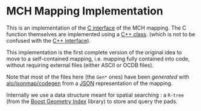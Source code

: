 <!-- doxy
\page refDetectorsMUONMCHMappingImpl3 Impl3
/doxy -->

# MCH Mapping Implementation

This is an implementation of the [C
interface](../Interface/include/MCHMappingInterface/SegmentationCInterface.h)
of the MCH mapping.  The C function themselves are implemented using a [C++
class](src/SegmentationImpl3.h).  (which is not to be confused with the [C++
interface](../Interface/include/MCHMappingInterface/Segmentation.h)).

This implementation is the first complete version of the original idea
 to move to a self-contained mapping, i.e. mapping fully contained into
 code, without requiring external files (either ASCII or OCDB files).

Note that most of the files here (the `Gen*` ones) have been *generated* 
with [alo/jsonmap/codegen](https://github.com/mrrtf/alo/tree/master/jsonmap/codegen)
from a [JSON](https://www.json.org) representation of the mapping.

Internally we use a data structure meant for spatial searching : a `R-tree`
(from the [Boost Geometry
Index](http://www.boost.org/doc/libs/1_66_0/libs/geometry/doc/html/geometry/spatial_indexes/introduction.html)
library) to store and query the pads.
